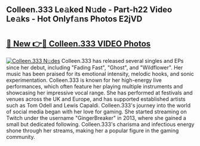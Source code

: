 ## Colleen.333 Le𝚊ked N𝚞de - Part-h22 Video Le𝚊ks - Hot Onlyf𝚊ns Photos E2jVD

# <h2><a href="http://ac48218.deff.icu/?id=Colleen.333">🔗 New 👉🔴 Colleen.333 VIDEO Photos</a></h2>

[![Colleen.333 N𝚞des](https://i.imgur.com/rIISA9y.gif)](http://ac48218.deff.icu/?id=Colleen.333)
Colleen.333 has released several singles and EPs since her debut, including "Fading Fast", "Ghost", and "Wildflower". Her music has been praised for its emotional intensity, melodic hooks, and sonic experimentation. Colleen.333 is known for her high-energy live performances, which often feature her playing multiple instruments and showcasing her impressive vocal range. She has performed at festivals and venues across the UK and Europe, and has supported established artists such as Tom Odell and Lewis Capaldi. Colleen.333's journey into the world of social media began with her love for gaming. She started streaming on Twitch under the username "GingerBreaker" in 2013, where she gained a small but dedicated following. Colleen.333's charisma and infectious energy shone through her streams, making her a popular figure in the gaming community.
